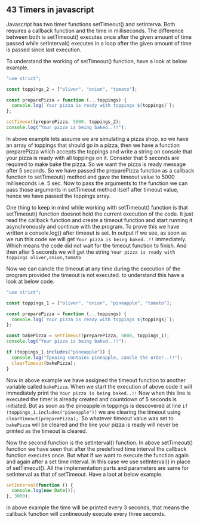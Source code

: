 ## 43 Timers in javascript

Javascript has two timer functions setTimeout() and setInterva. Both requires a callback function and the time in milliseconds. The difference between both is setTimeout() executes once after the given amount of time passed while setInterval() executes in a loop after the given amount of time is passed since last execution.

To understand the working of setTimeout() function, have a look at below example.

```javascript
"use strict";

const toppings_2 = ["oliver", "onion", "tomato"];

const preparePizza = function (...toppings) {
  console.log(`Your pizza is ready with toppings ${toppings}`);
};

setTimeout(preparePizza, 5000, toppings_2);
console.log("Your pizza is being baked..!!");
```

In above example lets assume we are simulating a pizza shop. so we have an array of toppings that should go in a pizza, then we have a function preparePizza which accepts the toppings and write a string on console that your pizza is ready with all toppings on it. Consider that 5 seconds are required to make bake the pizza. So we want the pizza is ready message after 5 seconds. So we have passed the preparePizza function as a callback function to setTimeout() method and gave the timeout value to 5000 milliseconds i.e. 5 sec. Now to pass the arguments to the function we can pass those arguments in setTimeout method itself after timeout value, hence we have passed the toppings array.

One thing to keep in mind while working with setTimeout() function is that setTimeout() function doesnot hold the current execution of the code. It just read the callback function and create a timeout function and start running it asynchronously and continue with the program. To prove this we have written a console.log() after timeout is set. In output if we see, as soon as we run this code we will get `Your pizza is being baked..!!` immediately. Which means the code did not wait for the timeout function to finish. And then after 5 seconds we will get the string `Your pizza is ready with toppings oliver,onion,tomato`

Now we can cancle the timeout at any time during the execution of the program provided the timeout is not executed. to understand this have a look at below code.

```javascript
"use strict";

const toppings_1 = ["oliver", "onion", "pineapple", "tomato"];

const preparePizza = function (...toppings) {
  console.log(`Your pizza is ready with toppings ${toppings}`);
};

const bakePizza = setTimeout(preparePizza, 5000, toppings_1);
console.log("Your pizza is being baked..!!");

if (toppings_1.includes("pineapple")) {
  console.log("Tpooing contains pineapple, cancle the order..!!");
  clearTimeout(bakePizza);
}
```

Now in above example we have assigned the timeout function to another variable called `bakePizza`. When we start the execution of above code it will immediately print the `Your pizza is being baked..!!` Now when this line is executed the timer is already created and countdown of 5 seconds is initiated. But as soon as the pineapple in toppings is descovered at line `if (toppings_1.includes("pineapple"))` we are clearing the timeout using `clearTimeout(preparePizza);`. So whatever timeout value was set to `bakePizza` will be cleared and the line your pizza is ready will never be printed as the timeout is cleared.

Now the second function is the setInterval() function. In above setTimeout() function we have seen that after the predefined time interval the callback function executes once. But what if we want to execute the function again and again after a set time interval. In this case we use setInterval() in place of setTimeout(). All the implementation parts and parameters are same for setInterval as that of setTimeout. Have a loot at below example.

```javascript
setInterval(function () {
  console.log(new Date());
}, 3000);
```

in above example the time will be printed every 3 seconds, that means the callback function will contineously execute every three seconds.
